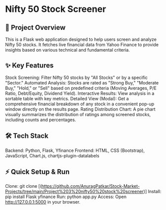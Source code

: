 # Nifty 50 Stock Screener
## 🚀 Project Overview
This is a Flask web application designed to help users screen and analyze Nifty 50 stocks. It fetches live financial data from Yahoo Finance to provide insights based on various technical and fundamental criteria.

## ✨ Key Features
Stock Screening: Filter Nifty 50 stocks by "All Stocks" or by a specific "Sector."
Automated Analysis: Stocks are rated as "Strong Buy," "Moderate Buy," "Hold," or "Sell" based on predefined criteria (Moving Averages, P/E Ratio, Debt/Equity, Dividend Yield).
Interactive Results: View analysis in a sortable table with key metrics.
Detailed View (Modal): Get a comprehensive financial breakdown of any stock in a convenient pop-up window directly on the results page.
Rating Distribution Chart: A pie chart visually summarizes the distribution of ratings among screened stocks, including counts and percentages.
## 🛠️ Tech Stack
Backend: Python, Flask, Yfinance
Frontend: HTML, CSS (Bootstrap), JavaScript, Chart.js, chartjs-plugin-datalabels
## ⚡ Quick Setup & Run
Clone: git clone [(https://github.com/AnuragPatkar/Stock-Market-Projects/tree/main/Project%203%20nifty50%20stock%20screener)]
Install: pip install Flask yfinance
Run: python app.py
Access: Open http://127.0.0.1:5000 in your browser.

